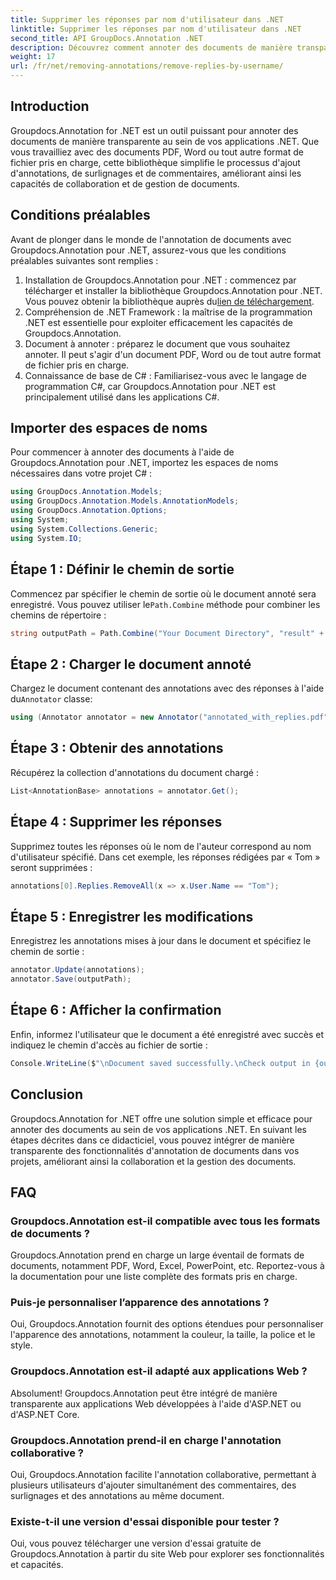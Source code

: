 ```yaml
---
title: Supprimer les réponses par nom d'utilisateur dans .NET
linktitle: Supprimer les réponses par nom d'utilisateur dans .NET
second_title: API GroupDocs.Annotation .NET
description: Découvrez comment annoter des documents de manière transparente à l'aide de Groupdocs.Annotation pour .NET. Améliorez la collaboration et la gestion des documents avec cet outil puissant.
weight: 17
url: /fr/net/removing-annotations/remove-replies-by-username/
---
```

## Introduction
Groupdocs.Annotation for .NET est un outil puissant pour annoter des documents de manière transparente au sein de vos applications .NET. Que vous travailliez avec des documents PDF, Word ou tout autre format de fichier pris en charge, cette bibliothèque simplifie le processus d'ajout d'annotations, de surlignages et de commentaires, améliorant ainsi les capacités de collaboration et de gestion de documents.
## Conditions préalables
Avant de plonger dans le monde de l'annotation de documents avec Groupdocs.Annotation pour .NET, assurez-vous que les conditions préalables suivantes sont remplies :
1.  Installation de Groupdocs.Annotation pour .NET : commencez par télécharger et installer la bibliothèque Groupdocs.Annotation pour .NET. Vous pouvez obtenir la bibliothèque auprès du[lien de téléchargement](https://releases.groupdocs.com/annotation/net/).
2. Compréhension de .NET Framework : la maîtrise de la programmation .NET est essentielle pour exploiter efficacement les capacités de Groupdocs.Annotation.
3. Document à annoter : préparez le document que vous souhaitez annoter. Il peut s'agir d'un document PDF, Word ou de tout autre format de fichier pris en charge.
4. Connaissance de base de C# : Familiarisez-vous avec le langage de programmation C#, car Groupdocs.Annotation pour .NET est principalement utilisé dans les applications C#.

## Importer des espaces de noms
Pour commencer à annoter des documents à l'aide de Groupdocs.Annotation pour .NET, importez les espaces de noms nécessaires dans votre projet C# :
```csharp
using GroupDocs.Annotation.Models;
using GroupDocs.Annotation.Models.AnnotationModels;
using GroupDocs.Annotation.Options;
using System;
using System.Collections.Generic;
using System.IO;
```
## Étape 1 : Définir le chemin de sortie
 Commencez par spécifier le chemin de sortie où le document annoté sera enregistré. Vous pouvez utiliser le`Path.Combine` méthode pour combiner les chemins de répertoire :
```csharp
string outputPath = Path.Combine("Your Document Directory", "result" + Path.GetExtension("input.pdf"));
```
## Étape 2 : Charger le document annoté
 Chargez le document contenant des annotations avec des réponses à l'aide du`Annotator` classe:
```csharp
using (Annotator annotator = new Annotator("annotated_with_replies.pdf"))
```
## Étape 3 : Obtenir des annotations
Récupérez la collection d'annotations du document chargé :
```csharp
List<AnnotationBase> annotations = annotator.Get();
```
## Étape 4 : Supprimer les réponses
Supprimez toutes les réponses où le nom de l'auteur correspond au nom d'utilisateur spécifié. Dans cet exemple, les réponses rédigées par « Tom » seront supprimées :
```csharp
annotations[0].Replies.RemoveAll(x => x.User.Name == "Tom");
```
## Étape 5 : Enregistrer les modifications
Enregistrez les annotations mises à jour dans le document et spécifiez le chemin de sortie :
```csharp
annotator.Update(annotations);
annotator.Save(outputPath);
```
## Étape 6 : Afficher la confirmation
Enfin, informez l'utilisateur que le document a été enregistré avec succès et indiquez le chemin d'accès au fichier de sortie :
```csharp
Console.WriteLine($"\nDocument saved successfully.\nCheck output in {outputPath}.");
```
## Conclusion
Groupdocs.Annotation for .NET offre une solution simple et efficace pour annoter des documents au sein de vos applications .NET. En suivant les étapes décrites dans ce didacticiel, vous pouvez intégrer de manière transparente des fonctionnalités d'annotation de documents dans vos projets, améliorant ainsi la collaboration et la gestion des documents.
## FAQ
### Groupdocs.Annotation est-il compatible avec tous les formats de documents ?
Groupdocs.Annotation prend en charge un large éventail de formats de documents, notamment PDF, Word, Excel, PowerPoint, etc. Reportez-vous à la documentation pour une liste complète des formats pris en charge.
### Puis-je personnaliser l’apparence des annotations ?
Oui, Groupdocs.Annotation fournit des options étendues pour personnaliser l'apparence des annotations, notamment la couleur, la taille, la police et le style.
### Groupdocs.Annotation est-il adapté aux applications Web ?
Absolument! Groupdocs.Annotation peut être intégré de manière transparente aux applications Web développées à l'aide d'ASP.NET ou d'ASP.NET Core.
### Groupdocs.Annotation prend-il en charge l'annotation collaborative ?
Oui, Groupdocs.Annotation facilite l'annotation collaborative, permettant à plusieurs utilisateurs d'ajouter simultanément des commentaires, des surlignages et des annotations au même document.
### Existe-t-il une version d'essai disponible pour tester ?
Oui, vous pouvez télécharger une version d'essai gratuite de Groupdocs.Annotation à partir du site Web pour explorer ses fonctionnalités et capacités.